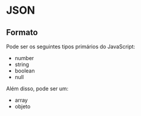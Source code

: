 # JSON

## Formato
Pode ser os seguintes tipos primários do JavaScript:
- number
- string
- boolean
- null

Além disso, pode ser um:
- array
- objeto
